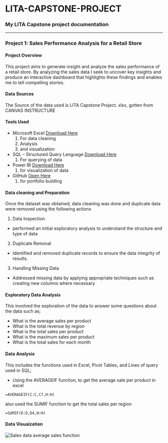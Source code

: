 # LITA-CAPSTONE-PROJECT
### My LITA Capstone project documentation
---
### Project 1: Sales Performance Analysis for a Retail Store 
#### Project Overview
This project aims to generate insight and analyze the sales performance of a retail store. By analyzing the sales data I seek to uncover key insights and produce an interactive dashboard that highlights these findings and enables me to tell compelling stories.

#### Data Sources
The Source of the data used is LITA Capstone Project. xlsx, gotten from CANVAS INSTRUCTURE

#### Tools Used
- Microsoft Excel [Download Here](https://WWW.microsoft.com)
   1. For data cleaning
   2. Analysis
   3. and visualization
- SQL – Structured Query Language [Download Here](WWW.microsoft.com)
   1. For querying of data
- Power BI [Download Here](https://www.microsoft.com)
   1. for visualization of data
- GitHub [Open Here](https://github.com)
   1. for portfolio building

#### Data cleaning and Preparation

Once the dataset was obtained, data cleaning was done and duplicate data were removed using the following actions
1.	Data Inspection
- performed an initial exploratory analysis to understand the structure and type of data
2.	Duplicate Removal
- Identified and removed duplicate records to ensure the data integrity of results.
3.	Handling Missing Data
- Addressed missing data by applying appropriate techniques such as creating new columns where necessary

#### Exploratory Data Analysis

This involved the exploration of the data to answer some questions about the data such as;
-	What is the average sales per product 
-	What is the total revenue by region
-	What is the total sales per product
-	What is the maximum sales per product
-	What is the total sales for each month

#### Data Analysis

This includes the functions used in Excel, Pivot Tables, and Lines of query used in SQL;
- Using the AVERAGEIF function, to get the average sale per product in excel
```EXCEL
=AVERAGEIF(C:C,C7,H:H)
```

also used the SUMIF function to get the total sales per region
```EXCEL
=SUMIF(D:D,D4,H:H)
```

#### Data Visuaization

![Sales data average sales function](https://github.com/user-attachments/assets/87e0dd38-e476-4db9-a256-490f51dd7046)
